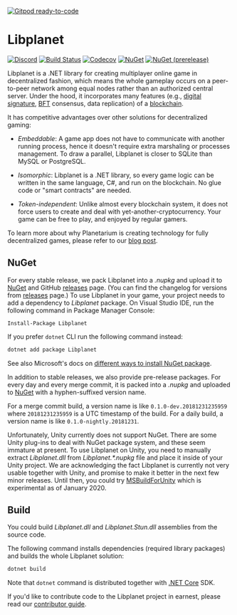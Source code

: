 [![Gitpod ready-to-code](https://img.shields.io/badge/Gitpod-ready--to--code-blue?logo=gitpod)](https://gitpod.io/#https://github.com/planetarium/libplanet)

Libplanet
=========

[![Discord](https://img.shields.io/discord/539405872346955788.svg?color=7289da&logo=discord&logoColor=white)][Discord]
[![Build Status](https://dev.azure.com/planetarium/libplanet/_apis/build/status/planetarium.libplanet?branchName=master)][Azure Pipelines]
[![Codecov](https://codecov.io/gh/planetarium/libplanet/branch/master/graph/badge.svg)][Codecov]
[![NuGet](https://img.shields.io/nuget/v/Libplanet.svg?style=flat)][NuGet]
[![NuGet (prerelease)](https://img.shields.io/nuget/vpre/Libplanet.svg?style=flat)][NuGet]

Libplanet is a .NET library for creating multiplayer online game in
decentralized fashion, which means the whole gameplay occurs on a
peer-to-peer network among equal nodes rather than an authorized central
server.  Under the hood, it incorporates many features (e.g.,
[digital signature], [BFT] consensus, data replication) of a [blockchain].

It has competitive advantages over other solutions for decentralized gaming:

 -  *Embeddable*: A game app does not have to communicate with another running
    process, hence it doesn't require extra marshaling or processes management.
    To draw a parallel, Libplanet is closer to SQLite than MySQL or PostgreSQL.

 -  *Isomorphic*: Libplanet is a .NET library, so every game logic can be
    written in the same language, C#, and run on the blockchain. No glue
    code or "smart contracts" are needed.

 -  *Token-independent*: Unlike almost every blockchain system, it does not
    force users to create and deal with yet-another-cryptocurrency. Your
    game can be free to play, and enjoyed by regular gamers.

To learn more about why Planetarium is creating technology for fully
decentralized games, please refer to our [blog post].

[Discord]: https://discord.gg/planetarium
[Azure Pipelines]: https://dev.azure.com/planetarium/libplanet/_build/latest?definitionId=1&branchName=master
[Codecov]: https://codecov.io/gh/planetarium/libplanet
[NuGet]: https://www.nuget.org/packages/Libplanet/
[digital signature]: https://en.wikipedia.org/wiki/Digital_signature
[BFT]: https://en.wikipedia.org/wiki/Byzantine_fault_tolerance
[blockchain]: https://en.wikipedia.org/wiki/Blockchain
[blog post]: https://medium.com/planetarium/introducing-planetarium-powering-games-with-freedom-22ab1ab70e0e


NuGet
-----

For every stable release, we pack Libplanet into a *.nupkg* and
upload it to [NuGet] and GitHub [releases] page.
(You can find the changelog for versions from [releases] page.)
To use Libplanet in your game, your project needs to add a dependency
to *Libplanet* package.  On Visual Studio IDE, run the following command
in Package Manager Console:

    Install-Package Libplanet

If you prefer `dotnet` CLI run the following command instead:

~~~~~~~~ bash
dotnet add package Libplanet
~~~~~~~~

See also Microsoft's docs on [different ways to install NuGet package][1].

In addition to stable releases, we also provide pre-release packages.
For every day and every merge commit, it is packed into a *.nupkg*
and uploaded to [NuGet] with a hyphen-suffixed version name.

For a merge commit build, a version name is like `0.1.0-dev.20181231235959`
where `20181231235959` is a UTC timestamp of the build.
For a daily build, a version name is like `0.1.0-nightly.20181231`.

Unfortunately, Unity currently does not support NuGet.  There are some Unity
plug-ins to deal with NuGet package system, and these seem immature at present.
To use Libplanet on Unity, you need to manually extract *Libplanet.dll*
from *Libplanet.\*.nupkg* file and place it inside of your Unity project.
We are acknowledging the fact Libplanet is currently not very usable together
with Unity, and promise to make it better in the next few minor releases.
Until then, you could try [MSBuildForUnity] which is experimental as of
January 2020.

[releases]: https://github.com/planetarium/libplanet/releases
[MSBuildForUnity]: https://github.com/microsoft/MSBuildForUnity
[1]: https://docs.microsoft.com/nuget/consume-packages/ways-to-install-a-package


Build
-----

You could build *Libplanet.dll* and *Libplanet.Stun.dll* assemblies
from the source code.

The following command installs dependencies (required library packages) and
builds the whole Libplanet solution:

~~~~~~~~ bash
dotnet build
~~~~~~~~

Note that `dotnet` command is distributed together with [.NET Core] SDK.

If you'd like to contribute code to the Libplanet project in earnest,
please read our [contributor guide](CONTRIBUTING.md).

[.NET Core]: https://dot.net/
